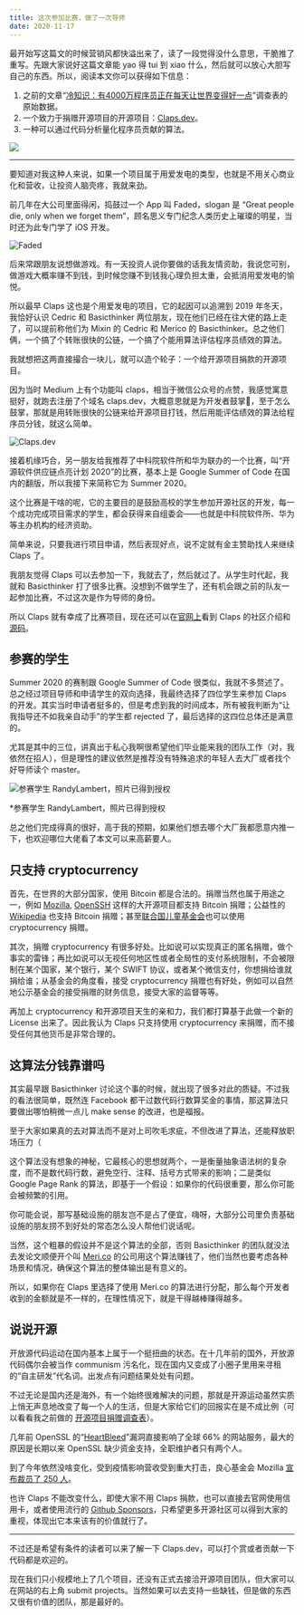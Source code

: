 ```yaml
---
title: 这次参加比赛，做了一次导师
date: 2020-11-17
---
```


最开始写这篇文的时候营销风都快溢出来了，读了一段觉得没什么意思，干脆推了重写。先跟大家说好这篇文章能 yao 得 tui 到 xiao 什么，然后就可以放心大胆写自己的东西。所以，阅读本文你可以获得如下信息：


1. 之前的文章“[冷知识：有4000万程序员正在每天让世界变得好一点](https://mp.weixin.qq.com/s/4XUhjHDauEnCGeQmIhCRTw)”调查表的原始数据。
2. 一个致力于捐赠开源项目的开源项目：[Claps.dev]("https://claps.dev")。
3. 一种可以通过代码分析量化程序员贡献的算法。

![](https://mmbiz.qpic.cn/mmbiz_png/B21yuDVicPmGcQnRwHywgk3RwgFChku1rdueJ03iaug9INYVcbfc9XyXHXLfeyM38ssvfr4E1etKCd3GnVO6Rz0Q/640?wx_fmt=png&tp=webp&wxfrom=5&wx_lazy=1&wx_co=1)

---

要知道对我这种人来说，如果一个项目属于用爱发电的类型，也就是不用关心商业化和营收，让投资人脑壳疼，我就来劲。

前几年在大公司里面得闲，捣鼓过一个 App 叫 Faded，slogan 是 “Great people die, only when we forget them”，顾名思义专门纪念人类历史上璀璨的明星，当时还为此专门学了 iOS 开发。

![](/claps-dev-summer-2020/faded.jpg "Faded")


后来常跟朋友说想做游戏。有一天投资人说你要做的话我友情资助，我说您可别，做游戏大概率赚不到钱，到时候您赚不到钱我心理负担太重，会抵消用爱发电的愉悦。

所以最早 Claps 这也是个用爱发电的项目，它的起因可以追溯到 2019 年冬天，我恰好认识 Cedric 和 Basicthinker 两位朋友，现在他们已经在往大佬的路上走了，可以提前称他们为 Mixin 的 Cedric 和 Merico 的 Basicthinker。总之他们俩，一个搞了个转账很快的公链，一个搞了个能用算法评估程序员绩效的算法。

我就想把这两直接撮合一块儿，就可以造个轮子：一个给开源项目捐款的开源项目。

因为当时 Medium 上有个功能叫 claps，相当于微信公众号的点赞，我感觉寓意挺好，就跑去注册了个域名 claps.dev，大概意思就是为开发者鼓掌👏，至于怎么鼓掌，那就是用转账很快的公链来给开源项目打钱，然后用能评估绩效的算法给程序员分钱，就这么简单。

![](/claps-dev-summer-2020/photo.jpg "Claps.dev")

接着机缘巧合，另一朋友给我推荐了中科院软件所和华为联办的一个比赛，叫“开源软件供应链点亮计划 2020”的比赛，基本上是 Google Summer of Code 在国内的翻版，所以我接下来简称它为 Summer 2020。

这个比赛是干啥的呢，它的主要目的是鼓励高校的学生参加开源社区的开发，每一个成功完成项目需求的学生，都会获得来自组委会——也就是中科院软件所、华为等主办机构的经济资助。

简单来说，只要我进行项目申请，然后表现好点，说不定就有金主赞助找人来继续 Claps 了。

我朋友觉得 Claps 可以去参加一下，我就去了，然后就过了。从学生时代起，我就和 Basicthinker 打了很多比赛。没想到不做学生了，还有机会跟之前的队友一起参加比赛，不过这次是作为导师的身份。

所以 Claps 就有幸成了比赛项目，现在还可以在[官网上](https://isrc.iscas.ac.cn/summer2020/#/organisations "Summer 2020")看到 Claps 的社区介绍和[源码](https://github.com/claps-dev "Claps.dev@Github")。

## 参赛的学生

Summer 2020 的赛制跟 Google Summer of Code 很类似，我就不多赘述了。总之经过项目导师和申请学生的双向选择，我最终选择了四位学生来参加 Claps 的开发。其实当时申请者挺多的，但是考虑到我的时间成本，所有被我判断为“让我指导还不如我亲自动手”的学生都 rejected 了，最后选择的这四位总体还是满意的。

尤其是其中的三位，讲真出于私心我啊很希望他们毕业能来我的团队工作（对，我依然在招人），但是理性的建议依然是推荐没有特殊追求的年轻人去大厂或者找个好导师读个 master。

![](/claps-dev-summer-2020/faded.jpg "参赛学生 RandyLambert，照片已得到授权")

*参赛学生 RandyLambert，照片已得到授权

总之他们完成得真的很好，高于我的预期，如果他们想去哪个大厂我都愿意内推一下，也欢迎哪位大佬看了本文可以来高薪要人。

## 只支持 cryptocurrency

首先，在世界的大部分国家，使用 Bitcoin 都是合法的。捐赠当然也属于用途之一，例如 [Mozilla](https://wiki.mozilla.org/Donate_Bitcoin), [OpenSSH](https://www.openbsdfoundation.org/donations.html) 这样的大开源项目都支持 Bitcoin 捐赠；公益性的 [Wikipedia](https://donate.wikimedia.org/wiki/Ways_to_Give) 也支持 Bitcoin 捐赠；甚至[联合国儿童基金会](https://www.unicef.org/press-releases/unicef-launches-cryptocurrency-fund)也可以使用 cryptocurrency 捐赠。

其次，捐赠 cryptocurrency 有很多好处。比如说可以实现真正的匿名捐赠，做个事实的雷锋；再比如说可以无视任何地区性或者全局性的支付系统限制，不会被限制在某个国家，某个银行，某个 SWIFT 协议，或者某个微信支付，你想捐给谁就捐给谁；从基金会的角度看，接受 cryptocurrency 捐赠也有好处，例如可以自然地公示基金会的接受捐赠的财务信息，接受大家的监督等等。

再加上 cryptocurrency 和开源项目天生的亲和力，我们都打算基于此做一个新的 License 出来了。因此我认为 Claps 只支持使用 cryptocurrency 来捐赠，而不接受任何其他货币是非常合理的。

## 这算法分钱靠谱吗

其实最早跟 Basicthinker 讨论这个事的时候，就出现了很多对此的质疑。不过我的看法很简单，既然连 Facebook 都干过数代码行数算奖金的事情，那这算法只要做出哪怕稍微一点儿 make sense 的改进，也是福报。

至于大家如果真的去对算法而不是对上司吹毛求疵，不但改进了算法，还能释放职场压力（

这个算法没有想象的神秘，它最核心的思想就两个，一是衡量抽象语法树的复杂度，而不是数代码行数，避免空行、注释、括号方式带来的影响；二是类似 Google Page Rank 的算法，即基于一个假设：如果你的代码很重要，那么你可能会被频繁的引用。

你可能会说，那写基础设施的朋友岂不是占了便宜，嗨呀，大部分公司里负责基础设施的朋友捞不到好处的常态怎么没人帮他们说话呢。

当然，这个粗暴的假设并不是这个算法的全部，否则 Basicthinker 的团队就没法去发论文顺便开个叫 [Meri.co](https://meri.co/) 的公司用这个算法赚钱了，他们当然也要考虑各种场景和情况，确保这个算法的整体输出是有意义的。

所以，如果你在 Claps 里选择了使用 Meri.co 的算法进行分配，那么每个开发者收到的金额就是不一样的，在理性情况下，就是干得越棒赚得越多。

## 说说开源

开放源代码运动在国内基本上属于一个挺扭曲的状态。在十几年前的国外，开放源代码偶尔会被当作 communism 污名化，现在国内又变成了小圈子里用来寻租的“自主研发”代名词。出发点有问题结果处处有问题。

不过无论是国内还是海外，有一个始终很难解决的问题，那就是开源运动虽然实质上悄无声息地改变了每一个人的生活，但是大家给它们的回报实在是不成比例（可以看看我之前做的 [开源项目捐赠调查表](https://docs.google.com/spreadsheets/d/1yvjxoPQ5ZjNCAv13NJ4aoz3fFjMudi0He6zoOaSzDR0/edit?usp=sharing)）。

几年前 OpenSSL 的“[HeartBleed](https://en.wikipedia.org/wiki/Heartbleed)”漏洞直接影响了全球 66% 的网站服务，最大的原因是长期以来 OpenSSL 缺少资金支持，全职维护者只有两个人。

到了今年依然没啥变化，受到疫情影响营收受到重大打击，良心基金会 Mozilla [宣布裁员了 250 人](https://blog.mozilla.org/blog/2020/08/11/changing-world-changing-mozilla/)。

也许 Claps 不能改变什么，即使大家不用 Claps 捐款，也可以直接去官网使用信用卡，或者使用流行的 [Github Sponsors](https://github.com/sponsors)，只希望更多开源社区可以得到大家的重视，体现出它本来该有的价值就行了。

---

不过还是希望有条件的读者可以来了解一下 Claps.dev，可以打个赏或者贡献一下代码都是欢迎的。

现在我们只小规模地上了几个项目，还没有正式去接洽开源项目团队，但大家可以在网站的右上角 submit projects。当然如果可以去支持一些缺钱，但是做的东西又很有价值的团队，那是最好的。